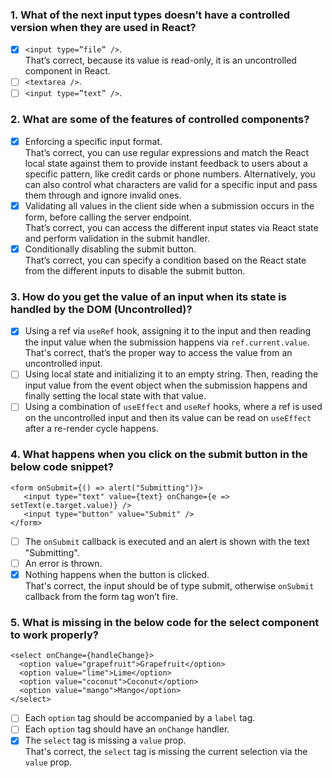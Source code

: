 ### 1. What of the next input types doesn’t have a controlled version when they are used in React?

- [x] `<input type=”file” />`. <br>
      That’s correct, because its value is read-only, it is an uncontrolled component in React.
- [ ] `<textarea />`.
- [ ] `<input type=”text” />`.

### 2. What are some of the features of controlled components?

- [x] Enforcing a specific input format. <br>
      That’s correct, you can use regular expressions and match the React local state against them to provide instant feedback to users about a specific pattern, like credit cards or phone numbers. Alternatively, you can also control what characters are valid for a specific input and pass them through and ignore invalid ones.
- [x] Validating all values in the client side when a submission occurs in the form, before calling the server endpoint. <br>
      That’s correct, you can access the different input states via React state and perform validation in the submit handler.
- [x] Conditionally disabling the submit button. <br>
      That’s correct, you can specify a condition based on the React state from the different inputs to disable the submit button.

### 3. How do you get the value of an input when its state is handled by the DOM (Uncontrolled)?

- [x] Using a ref via `useRef` hook, assigning it to the input and then reading the input value when the submission happens via `ref.current.value`. <br>
      That's correct, that’s the proper way to access the value from an uncontrolled input.
- [ ] Using local state and initializing it to an empty string. Then, reading the input value from the event object when the submission happens and finally setting the local state with that value.
- [ ] Using a combination of `useEffect` and `useRef` hooks, where a ref is used on the uncontrolled input and then its value can be read on `useEffect` after a re-render cycle happens.

### 4. What happens when you click on the submit button in the below code snippet?

```
<form onSubmit={() => alert("Submitting")}>
   <input type="text" value={text} onChange={e => setText(e.target.value)} />
   <input type="button" value="Submit" />
</form>
```

- [ ] The `onSubmit` callback is executed and an alert is shown with the text "Submitting".
- [ ] An error is thrown.
- [x] Nothing happens when the button is clicked. <br>
      That's correct, the input should be of type submit, otherwise `onSubmit` callback from the form tag won’t fire.

### 5. What is missing in the below code for the select component to work properly?

```
<select onChange={handleChange}>
  <option value="grapefruit">Grapefruit</option>
  <option value="lime">Lime</option>
  <option value="coconut">Coconut</option>
  <option value="mango">Mango</option>
</select>
```

- [ ] Each `option` tag should be accompanied by a `label` tag.
- [ ] Each `option` tag should have an `onChange` handler.
- [x] The `select` tag is missing a `value` prop. <br>
      That's correct, the `select` tag is missing the current selection via the `value` prop.
